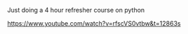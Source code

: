 Just doing a 4 hour refresher course on python

https://www.youtube.com/watch?v=rfscVS0vtbw&t=12863s
